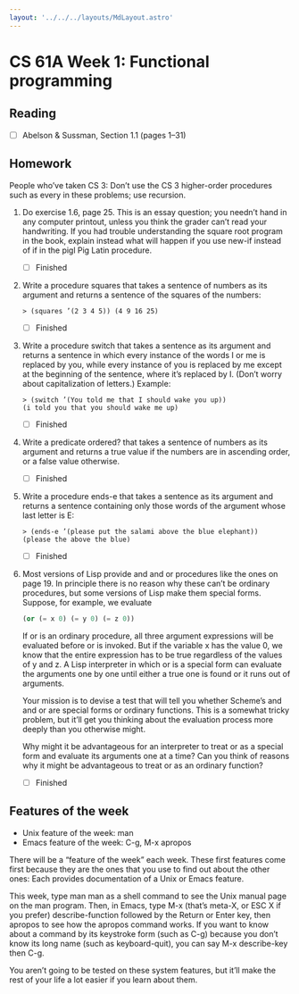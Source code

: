 ```yaml
---
layout: '../../../layouts/MdLayout.astro'
---
```


# CS 61A Week 1: Functional programming

## Reading

- [ ] Abelson & Sussman, Section 1.1 (pages 1–31)

## Homework

People who’ve taken CS 3: Don’t use the CS 3 higher-order procedures such as every in these problems; use recursion.

1.  Do exercise 1.6, page 25. This is an essay question; you needn’t hand in any computer printout, unless you think the
    grader can’t read your handwriting. If you had trouble understanding the square root program in the book, explain
    instead what will happen if you use new-if instead of if in the pigl Pig Latin procedure.

    - [ ] Finished

2.  Write a procedure squares that takes a sentence of numbers as its argument and returns a sentence of the squares of
    the numbers:

    ```shell
    > (squares ’(2 3 4 5)) (4 9 16 25)
    ```

    - [ ] Finished

3.  Write a procedure switch that takes a sentence as its argument and returns a sentence in which every instance of the
    words I or me is replaced by you, while every instance of you is replaced by me except at the beginning of the
    sentence, where it’s replaced by I. (Don’t worry about capitalization of letters.) Example:

    ```shell
    > (switch ’(You told me that I should wake you up))
    (i told you that you should wake me up)
    ```

    - [ ] Finished

4.  Write a predicate ordered? that takes a sentence of numbers as its argument and returns a true value if the numbers
    are in ascending order, or a false value otherwise.

    - [ ] Finished

5.  Write a procedure ends-e that takes a sentence as its argument and returns a sentence containing only those words of
    the argument whose last letter is E:

    ```shell
    > (ends-e ’(please put the salami above the blue elephant))
    (please the above the blue)
    ```

    - [ ] Finished

6.  Most versions of Lisp provide and and or procedures like the ones on page 19. In principle there is no reason why
    these can’t be ordinary procedures, but some versions of Lisp make them special forms. Suppose, for example, we
    evaluate

    ```scheme
    (or (= x 0) (= y 0) (= z 0))
    ```

    If or is an ordinary procedure, all three argument expressions will be evaluated before or is invoked. But if the
    variable x has the value 0, we know that the entire expression has to be true regardless of the values of y and z. A
    Lisp interpreter in which or is a special form can evaluate the arguments one by one until either a true one is
    found or it runs out of arguments.

    Your mission is to devise a test that will tell you whether Scheme’s and and or are special forms or ordinary
    functions. This is a somewhat tricky problem, but it’ll get you thinking about the evaluation process more deeply
    than you otherwise might.

    Why might it be advantageous for an interpreter to treat or as a special form and evaluate its arguments one at a
    time? Can you think of reasons why it might be advantageous to treat or as an ordinary function?

    - [ ] Finished

## Features of the week

- Unix feature of the week: man
- Emacs feature of the week: C-g, M-x apropos

There will be a “feature of the week” each week. These first features come first because they are the ones that you use
to find out about the other ones: Each provides documentation of a Unix or Emacs feature.

This week, type man man as a shell command to see the Unix manual page on the man program. Then, in Emacs, type M-x
(that’s meta-X, or ESC X if you prefer) describe-function followed by the Return or Enter key, then apropos to see how
the apropos command works. If you want to know about a command by its keystroke form (such as C-g) because you don’t
know its long name (such as keyboard-quit), you can say M-x describe-key then C-g.

You aren’t going to be tested on these system features, but it’ll make the rest of your life a lot easier if you learn
about them.
